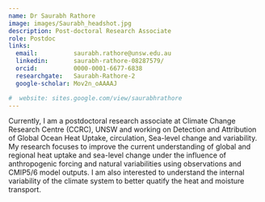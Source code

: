 ```yaml
---
name: Dr Saurabh Rathore
image: images/Saurabh_headshot.jpg
description: Post-doctoral Research Associate
role: Postdoc
links:
  email:          saurabh.rathore@unsw.edu.au
  linkedin:       saurabh-rathore-08287579/
  orcid:          0000-0001-6677-6838
  researchgate:   Saurabh-Rathore-2
  google-scholar: Mov2n_oAAAAJ

#  website: sites.google.com/view/saurabhrathore
---
```


Currently, I am a postdoctoral research associate at Climate Change Research Centre (CCRC), UNSW and working on Detection and Attribution of Global Ocean Heat Uptake, circulation, Sea-level change and variability. My research focuses to improve the current understanding of global and regional heat uptake and sea-level change under the influence of anthropogenic forcing and natural variabilities using observations and CMIP5/6 model outputs. I am also interested to understand the internal variability of the climate system to better quatify the heat and moisture transport.
